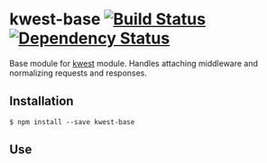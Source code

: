 # kwest-base [![Build Status][travis-image]][travis-url] [![Dependency Status][depstat-image]][depstat-url]

Base module for [kwest](https://github.com/Janpot/kwest) module. Handles attaching middleware and normalizing requests and responses.

## Installation

    $ npm install --save kwest-base

## Use



[travis-url]: http://travis-ci.org/Janpot/kwest-base
[travis-image]: http://img.shields.io/travis/Janpot/kwest-base.svg?style=flat

[depstat-url]: https://david-dm.org/Janpot/kwest-base
[depstat-image]: http://img.shields.io/david/Janpot/kwest-base.svg?style=flat
